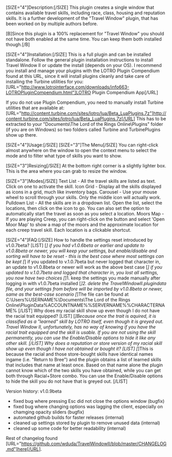 [SIZE="4"]Description:[/SIZE]
This plugin creates a single window that contains available travel skills, including race, class, housing and reputation skills. It is a further development of the "Travel Window" plugin, that has been worked on by multiple authors before.

[B]Since this plugin is a 100% replacement for "Travel Window" you should not have both enabled at the same time. You can keep them both installed though.[/B]

[SIZE="4"]Installation:[/SIZE]
This is a full plugin and can be installed standalone. Follow the general plugin installation instructions to install Travel Window II or update the install (depends on your OS).
I recommend you install and manage your plugins with the LOTRO Plugin Compendium found at this URL, since it will install plugins cleanly and take care of installing the Turbine utilities for you: [URL="http://www.lotrointerface.com/downloads/info663-LOTROPluginCompendium.html"]LOTRO Plugin Compendium App[/URL]

If you do not use Plugin Compendium, you need to manually install Turbine utilities that are available at:
[URL="http://content.turbine.com/sites/lotro/lua/Beta_LuaPlugins.7z"]http://content.turbine.com/sites/lotro/lua/Beta_LuaPlugins.7z[/URL]
This has to be extracted to your "Documents\The Lord of the Rings Online\Plugins" folder (if you are on Windows) so two folders called Turbine and TurbinePlugins show up there.

[SIZE="4"]Usage:[/SIZE]
[SIZE="3"]The Menu[/SIZE]
You can right-click almost anywhere on the window to open the context menu to select the mode and to filter what type of skills you want to show. 

[SIZE="3"]Resizing[/SIZE]
At the bottom right corner is a slightly lighter box. This is the area where you can grab to resize the window.

[SIZE="3"]Modes[/SIZE]
Text List - All the travel skills are listed as text. Click on one to activate the skill.
Icon Grid - Display all the skills displayed as icons in a grid, much like inventory bags.
Carousel - Use your mouse wheel to scroll through your skills. Only the middle icon will actually work.
Pulldown List - All the skills are in a dropdown list. Open the list, select the locations, then click on the icon to go. You can also set the option to automatically start the travel as soon as you select a location.
Moors Map - If you are playing Creep, you can right-click on the button and select 'Open Moor Map' to show a map of the moors and the approximate location for each creep travel skill. Each location is a clickable shortcut.

[SIZE="4"]FAQ:[/SIZE]
How to handle the settings reset introduced by v1.0.7beta?
[LIST]
[*] if you had v1.0.6beta or earlier and update to v1.0.8beta or newer, you will keep your settings, but enable/disable and sorting will have to be reset - this is the best case where most settings can be kept
[*] if you updated to v.1.0.7beta but never logged that character in, an update to v1.0.8beta or newer will work as the above best case
[*] if you updated to v.1.0.7beta and logged that character in, you lost all settings, you now have two choices
[*]1. keep the settings you made manually after logging in with v1.0.7beta installed
[*]2. delete the TravelWindowII.plugindata file, and your settings from before will be imported by v1.0.8beta or newer, same as the best-case scenario
[*]The file can be found at C:\Users\%USERNAME%\Documents\The Lord of the Rings Online\PluginData\%ACCOUNTNAME%\%SERVERNAME%\%CHARACTERNAME%
[/LIST]
Why does my racial skill show up even though I do not have the racial trait equipped?
[LIST]
[*]Because once the trait is aquired, it is classified as a "learned" skill by LOTRO itself, even though it is greyed out. Travel Window II, unfortunately, has no way of knowing if you have the racial trait equipped and the skill is usable. If you are not using the skill permanently, you can use the Enable/Disable options to hide it like any other skill.
[/LIST]
Why does a reputation or store version of my racial skill show up even though I have not obtained or bought it?
[LIST]
[*]This is because the racial and those store-bought skills have identical names ingame (i.e. "Return to Bree") and the plugin obtains a list of learned skills that includes that name at least once. Based on that name alone the plugin cannot know which of the two skills you have obtained, while you can get both through Racial+Store combo. You can use the Enable/Disable options to hide the skill you do not have that is greyed out.
[/LIST]

Version history:
v1.0.9beta
- fixed bug where pressing Esc did not close the options window (bugfix)
- fixed bug where changing options was lagging the client, especially on chamging opacity sliders (bugfix)
- automated github builds for faster releases (internal)
- cleaned up settings stored by plugin to remove unused data (internal)
- cleaned up some code for better readability (internal)

Rest of changelog found [URL="https://github.com/wduda/TravelWindowII/blob/master/CHANGELOG.md"]here[/URL].